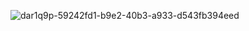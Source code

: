 ![dar1q9p-59242fd1-b9e2-40b3-a933-d543fb394eed](https://github.com/user-attachments/assets/6db89fd5-abfa-44ba-81df-bd9907632e1f)
